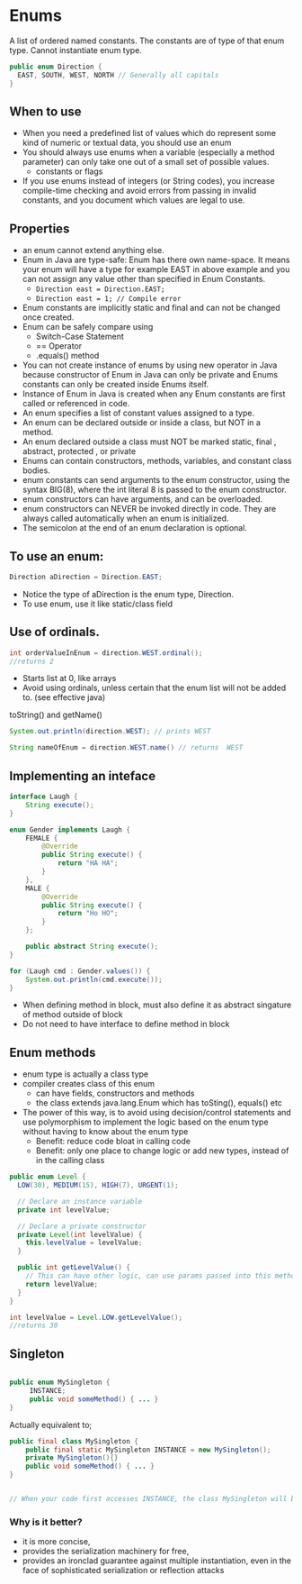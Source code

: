 # Enums

A list of ordered named constants. The constants are of type of that enum type. Cannot instantiate enum type.

```java
public enum Direction {
  EAST, SOUTH, WEST, NORTH // Generally all capitals
}
```

## When to use

- When you need a predefined list of values which do represent some kind of numeric or textual data, you should use an enum
- You should always use enums when a variable (especially a method parameter) can only take one out of a small set of possible values.
  - constants or flags
- If you use enums instead of integers (or String codes), you increase compile-time checking and avoid errors from passing in invalid constants, and you document which values are legal to use.

## Properties

- an enum cannot extend anything else.
- Enum in Java are type-safe: Enum has there own name-space. It means your enum will have a type for example EAST in above example and you can not assign any value other than specified in Enum Constants.
  - ```Direction east = Direction.EAST;```
  - ```Direction east = 1; // Compile error```
- Enum constants are implicitly static and final and can not be changed once created.
- Enum can be safely compare using
  - Switch-Case Statement
  - == Operator
  - .equals() method
- You can not create instance of enums by using new operator in Java because constructor of Enum in Java can only be private and Enums constants can only be created inside Enums itself.
- Instance of Enum in Java is created when any Enum constants are first called or referenced in code.
- An enum specifies a list of constant values assigned to a type.
- An enum can be declared outside or inside a class, but NOT in a method.
- An enum declared outside a class must NOT be marked static, final , abstract, protected , or private
- Enums can contain constructors, methods, variables, and constant class bodies.
- enum constants can send arguments to the enum constructor, using the syntax BIG(8), where the int literal 8 is passed to the enum constructor.
- enum constructors can have arguments, and can be overloaded.
- enum constructors can NEVER be invoked directly in code. They are always called automatically when an enum is initialized.
- The semicolon at the end of an enum declaration is optional.



## To use an enum:

```java
Direction aDirection = Direction.EAST;
```
  - Notice the type of aDirection is the enum type, Direction.
  - To use enum, use it like static/class field

## Use of ordinals.

```java
int orderValueInEnum = direction.WEST.ordinal();
//returns 2
```
  - Starts list at 0, like arrays
  - Avoid using ordinals, unless certain that the enum list will not be added to. (see effective java)

toString() and getName()

```java
System.out.println(direction.WEST); // prints WEST

String nameOfEnum = direction.WEST.name() // returns  WEST
```

## Implementing an inteface

```java
interface Laugh {
    String execute();
}

enum Gender implements Laugh {
    FEMALE {
        @Override
        public String execute() {
            return "HA HA";
        }
    },
    MALE {
        @Override
        public String execute() {
            return "Ho HO";
        }
    };

    public abstract String execute();
}

for (Laugh cmd : Gender.values()) {
    System.out.println(cmd.execute());
}
```
  - When defining method in block, must also define it as abstract singature of method outside of block
  - Do not need to have interface to define method in block

## Enum methods

 - enum type is actually a class type
 - compiler creates class of this enum
   - can have fields, constructors and methods
   - the class extends java.lang.Enum which has toSting(), equals() etc
 - The power of this way, is to avoid using decision/control statements and use polymorphism to implement the logic based on the enum type without having to know about the enum type
   - Benefit: reduce code bloat in calling code
   - Benefit: only one place to change logic or add new types, instead of in the calling class

```java
public enum Level {
  LOW(30), MEDIUM(15), HIGH(7), URGENT(1);

  // Declare an instance variable
  private int levelValue;

  // Declare a private constructor
  private Level(int levelValue) {
    this.levelValue = levelValue;
  }

  public int getLevelValue() {
    // This can have other logic, can use params passed into this method to
    return levelValue;
  }
}

int levelValue = Level.LOW.getLevelValue();
//returns 30
```

## Singleton

```java

public enum MySingleton {
     INSTANCE;
     public void someMethod() { ... }
}

```

Actually equivalent to;

```java
public final class MySingleton {
    public final static MySingleton INSTANCE = new MySingleton();
    private MySingleton(){}
    public void someMethod() { ... }
}


// When your code first accesses INSTANCE, the class MySingleton will be loaded and initialized by the JVM. This process initializes the static field above once (lazily).
```

### Why is it better?

- it is more concise,
- provides the serialization machinery for free,
- provides an ironclad guarantee against multiple instantiation, even in the face of sophisticated serialization or reflection attacks
